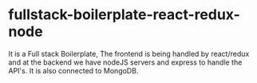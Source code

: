 # fullstack-boilerplate-react-redux-node
It is a Full stack Boilerplate, The frontend is being handled by react/redux and at the backend we have nodeJS servers and express to handle the API's. It is also connected to MongoDB.
